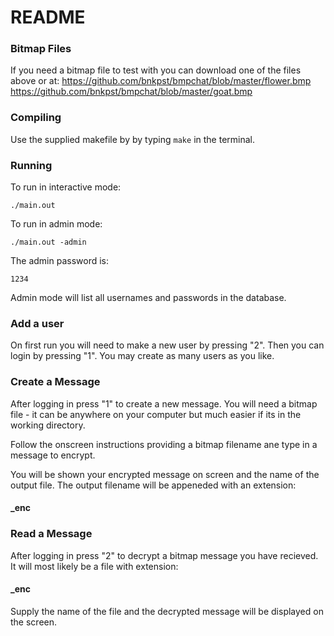 # README

### Bitmap Files
If you need a bitmap file to test with you can download one of the files above or at:
https://github.com/bnkpst/bmpchat/blob/master/flower.bmp
https://github.com/bnkpst/bmpchat/blob/master/goat.bmp

### Compiling
Use the supplied makefile by by typing ```make``` in the terminal.

### Running
To run in interactive mode:
```
./main.out
```

To run in admin mode:
```
./main.out -admin
```
The admin password is:
```
1234
```
Admin mode will list all usernames and passwords in the database.

### Add a user

On first run you will need to make a new user by pressing "2". Then you can login by pressing "1".
You may create as many users as you like.

### Create a Message

After logging in press "1" to create a new message. You will need a bitmap file - it can be anywhere on your
computer but much easier if its in the working directory.

Follow the onscreen instructions providing a bitmap filename ane type in a message to encrypt.

You will be shown your encrypted message on screen and the name of the output file.
The output filename will be appeneded with an extension:
#### _enc

### Read a Message

After logging in press "2" to decrypt a bitmap message you have recieved. It will most likely be a file with extension: 
#### _enc

Supply the name of the file and the decrypted message will be displayed on the screen.


